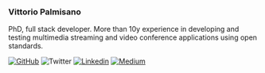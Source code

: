 ### Vittorio Palmisano
PhD, full stack developer. More than 10y experience in developing and testing multimedia streaming and video conference applications using open standards.

[![GitHub](https://img.shields.io/github/followers/vpalmisano?label=follow&style=social&cacheSeconds=86400)](https://github.com/vpalmisano)
![Twitter](https://img.shields.io/twitter/follow/vpalmisano?style=social)
[![Linkedin](https://img.shields.io/badge/-Linkedin-blue?style=flat-square&logo=Linkedin&logoColor=white&link=https://www.linkedin.com/in/vpalmisano&cacheSeconds=864000)](https://www.linkedin.com/in/vpalmisano)
[![Medium](https://img.shields.io/badge/-Medium-lightgrey?style=flat-square&logo=medium&logoColor=black&link=https://medium/@vpalmisano&cacheSeconds=864000)](https://medium/@vpalmisano)
